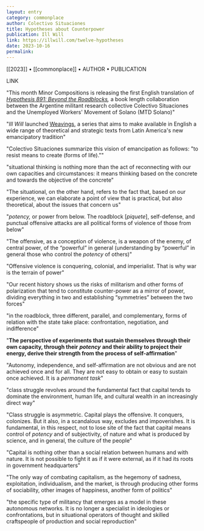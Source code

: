 ```yaml
---
layout: entry
category: commonplace
author: Colectivo Situaciones
title: Hypotheses about Counterpower
publication: Ill Will
link: https://illwill.com/twelve-hypotheses
date: 2023-10-16
permalink:
---
```


[[2023]] • [[commonplace]] • AUTHOR • PUBLICATION

LINK

"This month Minor Compositions is releasing the first English translation of [*Hypothesis 891: Beyond the Roadblocks*](https://www.minorcompositions.info/?p=1172)*,* a book length collaboration between the Argentine militant research collective Colectivo Situaciones and the Unemployed Workers' Movement of Solano (MTD Solano)"

"*Ill Will* launched [Weavings](https://illwill.com/series/weavings), a series that aims to make available in English a wide range of theoretical and strategic texts from Latin America's new emancipatory tradition"

"Colectivo Situaciones summarize this vision of emancipation as follows: "to resist means to create (forms of life).""

"situational thinking is nothing more than the act of reconnecting with our own capacities and circumstances: it means thinking based on the concrete and towards the objective of the concrete"

"The situational, on the other hand, refers to the fact that, based on our experience, we can elaborate a point of view that is practical, but also theoretical, about the issues that concern us"

"*potency,* or power from below. The roadblock [*piquete*], self-defense, and punctual offensive attacks are all political forms of violence of those from below"

"The offensive, as a conception of violence, is a weapon of the enemy, of central power, of the “powerful” in general (understanding by “powerful” in general those who control the *potency* of others)"

"Offensive violence is conquering, colonial, and imperialist. That is why war is the terrain of power"

"Our recent history shows us the risks of militarism and other forms of polarization that tend to constitute counter-power as a mirror of power, dividing everything in two and establishing “symmetries” between the two forces"

"in the roadblock, three different, parallel, and complementary, forms of relation with the state take place: confrontation, negotiation, and indifference"

"**The perspective of experiments that sustain themselves through their own capacity, through their** ***potency*** **and their ability to project their energy, derive their strength from the process of self-affirmation**"

"Autonomy, independence, and self-affirmation are not obvious and are not achieved once and for all. They are not easy to obtain or easy to sustain once achieved. It is a *permanent task*"

"class struggle revolves around the fundamental fact that capital tends to dominate the environment, human life, and cultural wealth in an increasingly direct way"

"Class struggle is asymmetric. Capital plays the offensive. It conquers, colonizes. But it also, in a scandalous way, excludes and impoverishes. It is fundamental, in this respect, not to lose site of the fact that capital means control of *potency* and of subjectivity, of nature and what is produced by science, and in general, the culture of the people"

"Capital is nothing other than a social relation between humans and with nature. It is not possible to fight it as if it were external, as if it had its roots in government headquarters"

"The only way of combating capitalism, as the hegemony of sadness, exploitation, individualism, and the market, is through producing other forms of sociability, other images of happiness, another form of politics"

"the specific type of militancy that emerges as a model in these autonomous networks. It is no longer a specialist in ideologies or confrontations, but in situational operators of thought and skilled craftspeople of production and social reproduction"
